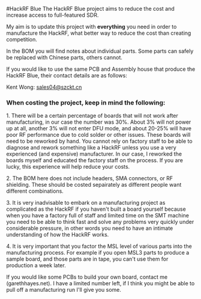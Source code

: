 #HackRF Blue
The HackRF Blue project aims to reduce the cost and increase access to full-featured SDR.

My aim is to update this project with <b>everything</b> you need in order to manufacture the HackRF, what better way to reduce the cost than creating competition.

In the BOM you will find notes about individual parts. Some parts can safely be replaced with Chinese parts, others cannot. 

If you would like to use the same PCB and Assembly house that produce the HackRF Blue, their contact details are as follows:

Kent Wong: sales04@szckt.cn

<h3>When costing the project, keep in mind the following:</h3>
<p>1. There will be a certain percentage of boards that will not work after manufacturing, in our case the number was 30%. About 3% will not power up at all, another 3% will not enter DFU mode, and about 20-25% will have poor RF performance due to cold solder or other issues. These boards will need to be reworked by hand. You cannot rely on factory staff to be able to diagnose and rework something like a HackRF unless you use a very experienced (and expensive) manufacturer. In our case, I reworked the boards myself and educated the factory staff on the process. If you are lucky, this experience will help reduce your costs.</p>
<p>2. The BOM here does not include headers, SMA connectors, or RF shielding. These should be costed sepairately as different people want different combinations.</p>
<p>3. It is very inadvisable to embark on a manufacturing project as complicated as the HackRF if you haven't built a board yourself because when you have a factory full of staff and limited time on the SMT machine you need to be able to think fast and solve any problems very quickly under considerable pressure, in other words you need to have an intimate understanding of how the HackRF works.</p>
<p>4. It is very important that you factor the MSL level of various parts into the manufacturing process. For example if you open MSL3 parts to produce a sample board, and those parts are in tape, you can't use them for production a week later.</p>

If you would like some PCBs to build your own board, contact me (garethhayes.net). I have a limited number left, if I think you might be able to pull off a manufacturing run I'll give you some.

